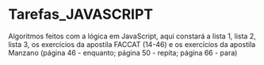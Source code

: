 # Tarefas_JAVASCRIPT
Algoritmos feitos com a lógica em JavaScript, aqui constará a lista 1, lista 2, lista 3, os exercícios da apostila FACCAT (14-46) e os exercícios da apostila Manzano (página 46 - enquanto; página 50 - repita; página 66 - para)
